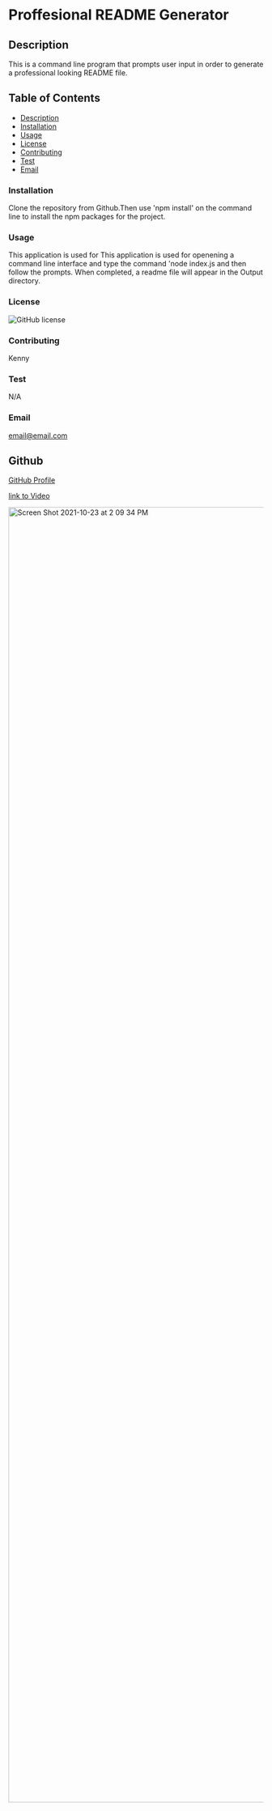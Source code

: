 
# Proffesional README Generator




 ## Description
 This is a command line program that prompts user input in order to generate a professional looking README file.
  ## **Table of Contents**

  * [Description](#Description)
  * [Installation](#Installation)
  * [Usage](#Usage)
  * [License](##license)
  * [Contributing](#Contributing)
  * [Test](#Test)
  * [Email](#Email)
  
  
  ### **Installation**

  Clone the repository from Github.Then use 'npm install' on the command line to install the npm packages for the project.

  ### **Usage**

  This application is used for This application is used for openening a command line interface and type the command 'node index.js and then follow the prompts. When completed, a readme file will appear in the Output directory.

  ### **License**
  ![GitHub license](https://img.shields.io/badge/license-MIT-blue.svg)
  

  ### **Contributing**

  Kenny

  ### **Test** 

  N/A

  ### **Email**
  
  email@email.com

  ## Github

  [GitHub Profile](https://github.com/kenny522)


[link to Video](https://drive.google.com/file/d/1t4XcK_oUAldnB0HlbqK8VjB8zC5oP8Yc/view?usp=sharing)


<img width="2560" alt="Screen Shot 2021-10-23 at 2 09 34 PM" src="https://user-images.githubusercontent.com/84942098/138571702-f5ccb6ca-bf09-4ee2-a85f-bb7a3a3a28cf.png">

